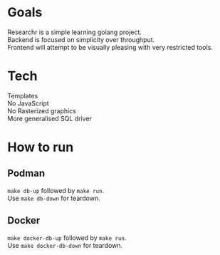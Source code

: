 # Goals
Researchr is a simple learning golang project.\
Backend is focused on simplicity over throughput.\
Frontend will attempt to be visually pleasing with very restricted tools.

# Tech
Templates\
No JavaScript\
No Rasterized graphics\
More generalised SQL driver

# How to run
## Podman
`make db-up` followed by `make run`.\
Use `make db-down` for teardown.

## Docker
`make docker-db-up` followed by `make run`.\
Use `make docker-db-down` for teardown.
